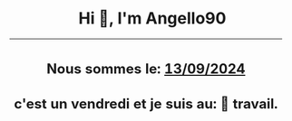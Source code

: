 <h1 align='center'>Hi 👋, I'm Angello90</h1>
<div align='center'>

|<h2 align='center'>Nous sommes le: <u>13/09/2024</u></h2><h2 align='center'>c'est un vendredi et je suis au: 🏢 travail.</h2>|
|---
</div>